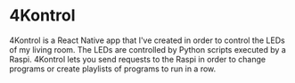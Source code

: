 # 4Kontrol

4Kontrol is a React Native app that I've created in order to control the LEDs of my living room. The LEDs are controlled by Python scripts executed by a Raspi. 4Kontrol lets you send requests to the Raspi in order to change programs or create playlists of programs to run in a row.
